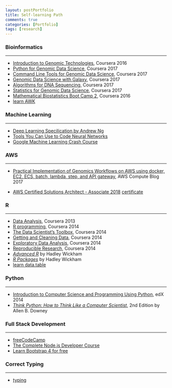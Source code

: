 ```yaml
---
layout: postPortfolio
title: Self-learning Path
comments: true
categories: [Portfolio]
tags: [research]
---  
```


### Bioinformatics

---------------------------------------

- [Introduction to Genomic Technologies](https://www.coursera.org/account/accomplishments/certificate/2QPUR3WNRJYA), Coursera 2016  
- [Python for Genomic Data Science](https://www.coursera.org/account/accomplishments/certificate/KGN34B7APAXF), Coursera 2017  
- [Command Line Tools for Genomic Data Science](https://www.coursera.org/account/accomplishments/certificate/57R39H5YY6TW), Coursera 2017  
- [Genomic Data Science with Galaxy](https://www.coursera.org/account/accomplishments/certificate/LJBRS323C733), Coursera 2017  
- [Algorithms for DNA Sequencing](https://www.coursera.org/account/accomplishments/certificate/LVPQU26BH3GX), Coursera 2017  
- [Statistics for Genomic Data Science](https://www.coursera.org/account/accomplishments/certificate/M9735NYAUH52), Coursera 2017  
- [Mathematical Biostatistics Boot Camp 2](https://www.coursera.org/learn/biostatistics-2), Coursera 2016    
- [learn AWK](https://www.shortcutfoo.com/app/dojos/awk)

### Machine Learning

---------------------------------------

- [Deep Learning Specilication by Andrew Ng](https://www.coursera.org/specializations/deep-learning)   
- [Tools You Can Use to Code Neural Networks](https://medium.freecodecamp.org/deep-learning-for-developers-tools-you-can-use-to-code-neural-networks-on-day-1-34c4435ae6b)    
- [Google Machine Learning Crash Course](https://developers.google.com/machine-learning/crash-course/)

### AWS 

---------------------------------------

- [Practical Implementation of Genomics Workflows on AWS using docker, EC2, ECS, batch, lambda, step, and API gateway](https://aws.amazon.com/blogs/compute/building-high-throughput-genomics-batch-workflows-on-aws-introduction-part-1-of-4/), AWS Compute Blog 2017

- [AWS Certified Solutions Architect - Associate 2018](https://www.udemy.com/aws-certified-solutions-architect-associate/learn/v4/overview) [certificate](https://www.certmetrics.com/amazon/electronic_certificate.aspx?cert=224697)



### R

---------------------------------------


- [Data Analysis](https://www.coursera.org/course/dataanalysis), Coursera 2013
- [R programming](https://www.coursera.org/course/rprog), Coursera 2014
- [The Data Scientist’s Toolbox](https://www.coursera.org/course/datascitoolbox), Coursera 2014
- [Getting and Cleaning Data](https://www.coursera.org/course/getdata), Coursera 2014
- [Exploratory Data Analysis](https://www.coursera.org/course/exdata), Coursera 2014
- [Reproducible Research](https://www.coursera.org/course/repdata), Coursera 2014  
- [*Advanced R*](http://adv-r.had.co.nz) by Hadley Wickham
- [*R Packages*](http://r-pkgs.had.co.nz) by Hadley Wickham    
- [learn data.table](http://brooksandrew.github.io/simpleblog/articles/advanced-data-table/)   

### Python  

---------------------------------------
 
- [Introduction to Computer Science and Programming Using Python](https://verify.edx.org/cert/dcb2d0a5fc6444a2b0209cf77688d2a3), edX 2014   
- [*Think Python: How to Think Like a Computer Scientist*](http://greenteapress.com/thinkpython2/html/thinkpython2007.html), 2nd Edition by Allen B. Downey


### Full Stack Development

---------------------------------------

- [freeCodeCamp](https://www.freecodecamp.com/challenges/learn-how-free-code-camp-works)     
- [The Complete Node.js Developer Course](https://www.udemy.com/the-complete-nodejs-developer-course-2/learn/v4/overview)    
- [Learn Bootstrap 4 for free](https://scrimba.com/g/gbootstrap4)    


### Correct Typing

---------------------------------------

- [typing](https://www.typing.com/student)